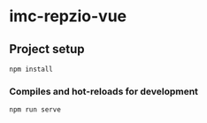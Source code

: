# imc-repzio-vue

## Project setup

```
npm install
```

### Compiles and hot-reloads for development

```
npm run serve
```
